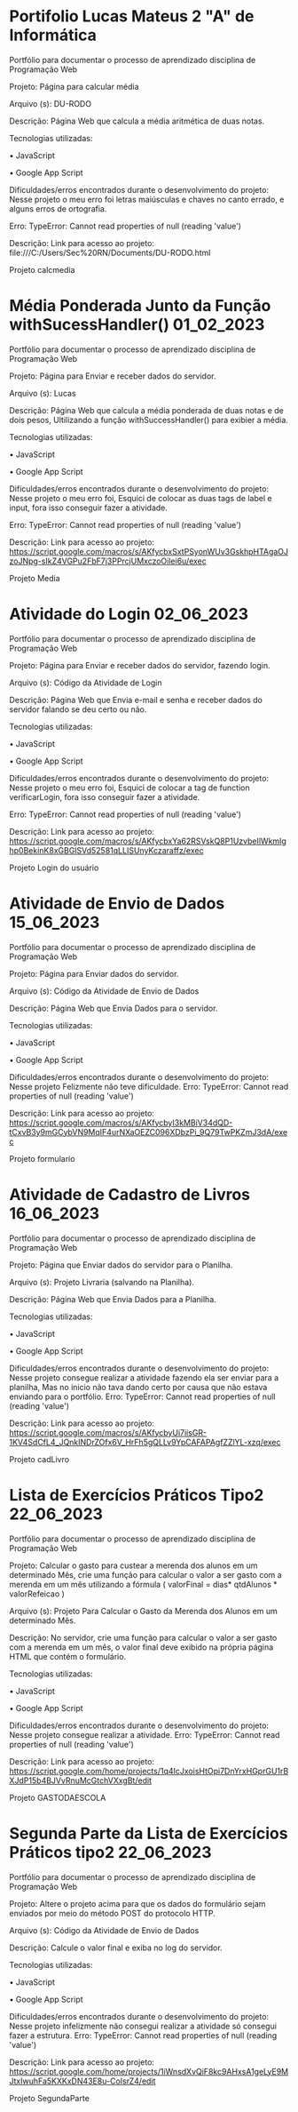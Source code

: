 # Portifolio Lucas Mateus 2 "A" de Informática
Portfólio para documentar o processo de aprendizado disciplina de Programação Web

Projeto: Página para calcular média

Arquivo (s): DU-RODO

Descrição: Página Web que calcula a média aritmética de duas notas.

Tecnologias utilizadas:

• JavaScript

• Google App Script

Dificuldades/erros encontrados durante o desenvolvimento do projeto: Nesse projeto o meu erro foi letras maiúsculas e chaves no canto errado, e alguns erros de ortografia.

Erro: TypeError: Cannot read properties of null (reading 'value')

Descrição: 
Link para acesso ao projeto: file:///C:/Users/Sec%20RN/Documents/DU-RODO.html

Projeto calcmedia





# Média Ponderada Junto da Função withSucessHandler() 01_02_2023
Portfólio para documentar o processo de aprendizado disciplina de Programação Web

Projeto: Página para Enviar e receber dados do servidor.

Arquivo (s): Lucas

Descrição: Página Web que calcula a média ponderada de duas notas e de dois pesos, Ultilizando a função withSuccessHandler() para exibier a média.

Tecnologias utilizadas:

• JavaScript

• Google App Script

Dificuldades/erros encontrados durante o desenvolvimento do projeto: Nesse projeto o meu erro foi, Esquici de colocar as duas tags de label e input, fora isso conseguir fazer a atividade.

Erro: TypeError: Cannot read properties of null (reading 'value')

Descrição: Link para acesso ao projeto: https://script.google.com/macros/s/AKfycbxSxtPSyonWUv3GskhpHTAgaOJzoJNpg-sIkZ4VGPu2FbF7j3PPrcjUMxczoOilei6u/exec

Projeto Media












# Atividade do Login 02_06_2023
Portfólio para documentar o processo de aprendizado disciplina de Programação Web

Projeto: Página para Enviar e receber dados do servidor, fazendo login.

Arquivo (s): Código da Atividade de Login

Descrição: Página Web que Envia e-mail e senha e receber dados do servidor falando se deu certo ou não.

Tecnologias utilizadas:

• JavaScript

• Google App Script

Dificuldades/erros encontrados durante o desenvolvimento do projeto: Nesse projeto o meu erro foi, Esquici de colocar a tag de function verificarLogin, fora isso conseguir fazer a atividade.

Erro: TypeError: Cannot read properties of null (reading 'value')

Descrição: Link para acesso ao projeto: 
https://script.google.com/macros/s/AKfycbxYa62RSVskQ8P1UzvbeIlWkmIghp0BekinK8xGBGlSVd52581qLLISUnyKczaraffz/exec

Projeto Login do usuário



# Atividade de Envio de Dados 15_06_2023
Portfólio para documentar o processo de aprendizado disciplina de Programação Web

Projeto: Página para Enviar dados do servidor.

Arquivo (s): Código da Atividade de Envio de Dados

Descrição: Página Web que Envia Dados para o servidor.

Tecnologias utilizadas:

• JavaScript

• Google App Script

Dificuldades/erros encontrados durante o desenvolvimento do projeto: Nesse projeto Felizmente não teve dificuldade.
Erro: TypeError: Cannot read properties of null (reading 'value')

Descrição: Link para acesso ao projeto: 
https://script.google.com/macros/s/AKfycbyI3kMBiV34dQD-tCxvB3y9mGCybVN9MqIF4urNXaOEZC096XDbzPi_9Q79TwPKZmJ3dA/exec

Projeto formulario

# Atividade de Cadastro de Livros 16_06_2023
Portfólio para documentar o processo de aprendizado disciplina de Programação Web

Projeto: Página que Enviar dados do servidor para o Planilha.

Arquivo (s): Projeto Livraria (salvando na Planilha).

Descrição: Página Web que Envia Dados para a Planilha.

Tecnologias utilizadas:

• JavaScript

• Google App Script

Dificuldades/erros encontrados durante o desenvolvimento do projeto: Nesse projeto consegue realizar a atividade fazendo ela ser enviar para a planilha, Mas no inicio não tava dando certo por causa que não estava enviando para o portfólio.
Erro: TypeError: Cannot read properties of null (reading 'value')

Descrição: Link para acesso ao projeto: 
https://script.google.com/macros/s/AKfycbyUi7iisGR-1KV4SdCfL4_JQnkINDrZOfx6V_HrFh5gQLLv9YpCAFAPAgfZZlYL-xzq/exec

Projeto cadLivro

# Lista de Exercícios Práticos Tipo2 22_06_2023
Portfólio para documentar o processo de aprendizado disciplina de Programação Web

Projeto: Calcular o gasto para custear a merenda dos alunos em um determinado Mês,  crie uma função para calcular o valor a ser gasto com a merenda em um mês utilizando a fórmula ( valorFinal = dias* qtdAlunos * valorRefeicao )

Arquivo (s): Projeto Para Calcular o Gasto da Merenda dos Alunos em um determinado Mês.

Descrição: No servidor, crie uma função para calcular o valor a ser gasto com a merenda em um mês, o valor final deve exibido na própria página HTML que contém o formulário.

Tecnologias utilizadas:

• JavaScript

• Google App Script

Dificuldades/erros encontrados durante o desenvolvimento do projeto: Nesse projeto consegue realizar a atividade.
Erro: TypeError: Cannot read properties of null (reading 'value')

Descrição: Link para acesso ao projeto: 
https://script.google.com/home/projects/1q4IcJxoisHtOpi7DnYrxHGprGU1rBXJdP15b4BJVvRnuMcGtchVXxgBt/edit

Projeto GASTODAESCOLA


# Segunda Parte da Lista de Exercícios Práticos tipo2 22_06_2023
Portfólio para documentar o processo de aprendizado disciplina de Programação Web

Projeto: Altere o projeto acima para que os dados do formulário sejam enviados por meio do método POST do protocolo HTTP.

Arquivo (s): Código da Atividade de Envio de Dados

Descrição: Calcule o valor final e exiba no log do servidor.

Tecnologias utilizadas:

• JavaScript

• Google App Script

Dificuldades/erros encontrados durante o desenvolvimento do projeto: Nesse projeto infelizmente não consegui realizar a atividade só consegui fazer a estrutura. 
Erro: TypeError: Cannot read properties of null (reading 'value')

Descrição: Link para acesso ao projeto: 
https://script.google.com/home/projects/1iWnsdXvQiF8kc9AHxsA1geLyE9MJtxIwuhFa5KXKxDN43E8u-CoIsrZ4/edit

Projeto SegundaParte






